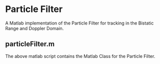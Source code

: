 # Particle Filter

A Matlab implementation of the Particle Filter for tracking in 
the Bistatic Range and  Doppler Domain.

## particleFilter.m

The above matlab script contains the Matlab Class for the Particle Filter.

